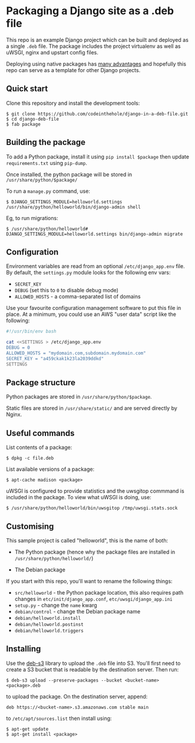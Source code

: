 # Packaging a Django site as a .deb file 

This repo is an example Django project which can be built and deployed as a
single `.deb` file. The package includes the project virtualenv as well as
uWSGI, nginx and upstart config files. 

Deploying using native packages has [many advantages](https://hynek.me/articles/python-app-deployment-with-native-packages/) 
and hopefully this repo can serve as a template for other Django projects.

## Quick start

Clone this repository and install the development tools:

    $ git clone https://github.com/codeinthehole/django-in-a-deb-file.git
    $ cd django-deb-file
    $ fab package

## Building the package

To add a Python package, install it using `pip install $package` then update
`requirements.txt` using `pip-dump`.

Once installed, the python package will be stored in `/usr/share/python/$package/`

To run a `manage.py` command, use:

    $ DJANGO_SETTINGS_MODULE=helloworld.settings /usr/share/python/helloworld/bin/django-admin shell

Eg, to run migrations:

    $ /usr/share/python/helloworld# DJANGO_SETTINGS_MODULE=helloworld.settings bin/django-admin migrate

## Configuration

Environment variables are read from an optional `/etc/django_app.env` file. By
default, the `settings.py` module looks for the following env vars:

* `SECRET_KEY`
* `DEBUG` (set this to `0` to disable debug mode)
* `ALLOWED_HOSTS` - a comma-separated list of domains

Use your favourite configuration management software to put this file in place.
At a minimum, you could use an AWS "user data" script like the following:

```bash
#!/usr/bin/env bash

cat <<SETTINGS > /etc/django_app.env
DEBUG = 0
ALLOWED_HOSTS = "mydomain.com,subdomain.mydomain.com"
SECRET_KEY = "a459ckak1k23la2039ddkd"
SETTINGS
```

## Package structure

Python packages are stored in `/usr/share/python/$package`. 

Static files are stored in `/usr/share/static/` and are served directly by
Nginx.

## Useful commands

List contents of a package:

    $ dpkg -c file.deb

List available versions of a package:

    $ apt-cache madison <package>

uWSGI is configured to provide statistics and the uwsgitop commmand is included
in the package. To view what uWSGI is doing, use:

    $ /usr/share/python/helloworld/bin/uwsgitop /tmp/uwsgi.stats.sock

## Customising

This sample project is called "helloworld", this is the name of both:

- The Python package (hence why the package files are installed in
  `/usr/share/python/helloworld/`)

- The Debian package 

If you start with this repo, you'll want to rename the following things:

- `src/helloworld` - the Python package location, this also requires path
  changes in `etc/init/django_app.conf`, `etc/uwsgi/django_app.ini`
- `setup.py` - change the `name` kwarg
- `debian/control` - change the Debian package name
- `debian/helloworld.install`
- `debian/helloworld.postinst`
- `debian/helloworld.triggers`

## Installing 

Use the [deb-s3](http://invalidlogic.com/2013/02/26/managing-apt-repos-on-s3/)
library to upload the `.deb` file into S3. You'll first need to create a S3
bucket that is readable by the destination server. Then run:
    
    $ deb-s3 upload --preserve-packages --bucket <bucket-name> <package>.deb

to upload the package. On the destination server, append:

    deb https://<bucket-name>.s3.amazonaws.com stable main

to `/etc/apt/sources.list` then install using:

    $ apt-get update
    $ apt-get install <package>
